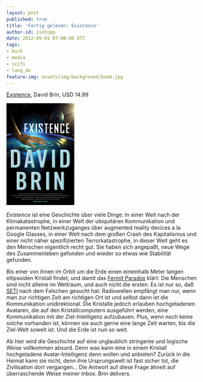 ```yaml
---
layout: post
published: true
title: 'Fertig gelesen: Existence'
author-id: isotopp
date: 2012-09-01 07:00:00 UTC
tags:
- buch
- media
- scifi
- lang_de
feature-img: assets/img/background/book.jpg
---
```

[Existence](http://www.amazon.com/Existence-ebook/dp/B0079XPMQS),
David Brin, USD 14.99

![Brin: Existence](/uploads/existence.png)

_Existence_ ist eine Geschichte über viele Dinge: In einer Welt nach der
Klimakatastrophe, in einer Welt der ubiquitären Kommunikation und
permanenten Netzwerkzuganges über augmented reality devices a la Google
Glasses, in einer Welt nach dem großen Crash des Kapitalismus und einer
nicht näher spezifizierten Terrorkatastrophe, in dieser Welt geht es den
Menschen eigentlich recht gut.  Sie haben sich angepaßt, neue Wege des
Zusammenleben gefunden und wieder so etwas wie Stabilität gefunden.

Bis einer von ihnen im Orbit um die Erde einen eineinhalb Meter langen
ellipsoiden Kristall findet, und damit das 
[Fermit Paradox](http://en.wikipedia.org/wiki/Fermi_paradox)
klärt: Die Menschen sind nicht alleine im Weltraum, und auch nicht die
ersten.  Es ist nur so, daß 
[SETI](http://en.wikipedia.org/wiki/SETI)
nach dem Falschen gesucht hat: Radiowellen empfängt man nur, wenn man zur
richtigen Zeit am richtigen Ort ist und selbst dann ist die Kommunikation
unidirektional.  Die Kristalle jedoch erlauben hochgeladenen Avataren, die
auf den Kristallcomputern ausgeführt werden, eine Kommunikation mit der
Ziel-Intelligenz aufzubauen.  Plus, wenn noch keine solche vorhanden ist,
können sie auch gerne eine lange Zeit warten, bis die Ziel-Welt soweit ist. 
Und die Erde ist nun so weit.

Ab hier wird die Geschichte auf eine unglaublich stringente und logische
Weise vollkommen absurd.  Denn was kann eine in einem Kristall hochgeladene
Avatar-Intelligenz denn wollen und anbieten?  Zurück in die Heimat kann sie
nicht, denn ihre Ursprungswelt ist fast sicher tot, die Zivilisation dort
vergangen...  Die Antwort auf diese Frage ähnelt auf überraschende Weise
meiner Inbox.  Brin delivers.
